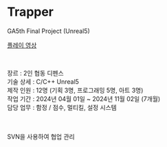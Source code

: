 # Trapper
GA5th Final Project (Unreal5)

[플레이 영상](https://www.youtube.com/watch?v=ka5Adruv-lg&embeds_referring_euri=https%3A%2F%2Fwww.notion.so%2F&source_ve_path=MjM4NTE)

<br/>

장르 : 2인 협동 디펜스<br/>
기술 상세 : C/C++ Unreal5<br/>
제작 인원 : 12명 (기획 3명, 프로그래밍 5명, 아트 3명)<br/>
작업 기간 : 2024년 04월 01일 ~ 2024년 11월 02일  (7개월)<br/>
담당 업무 : 함정 / 점수, 멀티킬, 설정 시스템<br/>
<br/>

<br/>
SVN을 사용하여 협업 관리
